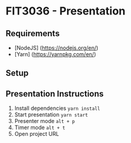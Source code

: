 # FIT3036 - Presentation

## Requirements

- [NodeJS] (https://nodejs.org/en/)
- [Yarn] (https://yarnpkg.com/en/)

## Setup

## Presentation Instructions

1. Install dependencies `yarn install`
2. Start presentation `yarn start`
3. Presenter mode `alt + p`
4. Timer mode `alt + t`
5. Open project URL
<!-- TODO: Add project URL -->
